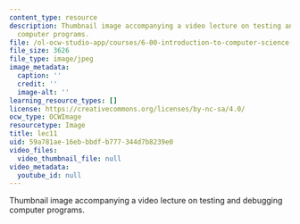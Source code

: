 ```yaml
---
content_type: resource
description: Thumbnail image accompanying a video lecture on testing and debugging
  computer programs.
file: /ol-ocw-studio-app/courses/6-00-introduction-to-computer-science-and-programming-fall-2008/59a781ae16ebbbdfb777344d7b8239e0_lec11.jpg
file_size: 3626
file_type: image/jpeg
image_metadata:
  caption: ''
  credit: ''
  image-alt: ''
learning_resource_types: []
license: https://creativecommons.org/licenses/by-nc-sa/4.0/
ocw_type: OCWImage
resourcetype: Image
title: lec11
uid: 59a781ae-16eb-bbdf-b777-344d7b8239e0
video_files:
  video_thumbnail_file: null
video_metadata:
  youtube_id: null
---
```

Thumbnail image accompanying a video lecture on testing and debugging computer programs.